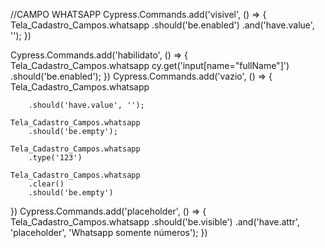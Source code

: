 //CAMPO WHATSAPP
Cypress.Commands.add('visivel', () => {
	Tela_Cadastro_Campos.whatsapp
		.should('be.enabled')
		.and('have.value', '');
})

Cypress.Commands.add('habilidato', () => {
	Tela_Cadastro_Campos.whatsapp
	cy.get('input[name="fullName"]')
		.should('be.enabled');
})
Cypress.Commands.add('vazio', () => {
	Tela_Cadastro_Campos.whatsapp

		.should('have.value', '');

	Tela_Cadastro_Campos.whatsapp
		.should('be.empty');

	Tela_Cadastro_Campos.whatsapp
		.type('123')

	Tela_Cadastro_Campos.whatsapp
		.clear()
		.should('be.empty')
})
Cypress.Commands.add('placeholder', () => {
	Tela_Cadastro_Campos.whatsapp
		.should('be.visible')
		.and('have.attr', 'placeholder', 'Whatsapp somente números');
})